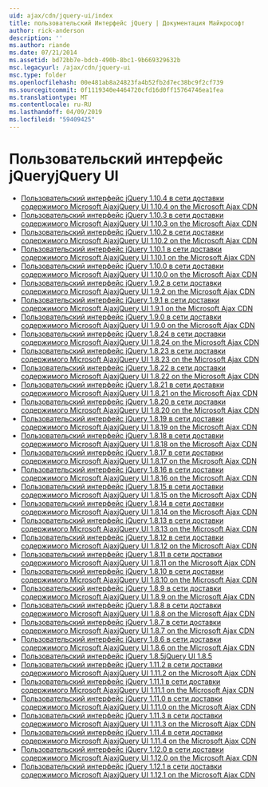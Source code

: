 ```yaml
---
uid: ajax/cdn/jquery-ui/index
title: пользовательский Интерфейс jQuery | Документация Майкрософт
author: rick-anderson
description: ''
ms.author: riande
ms.date: 07/21/2014
ms.assetid: bd72bb7e-bdcb-490b-8bc1-9b669329632b
msc.legacyurl: /ajax/cdn/jquery-ui
msc.type: folder
ms.openlocfilehash: 00e481ab8a24823fa4b52fb2d7ec38bc9f2cf739
ms.sourcegitcommit: 0f1119340e4464720cfd16d0ff15764746ea1fea
ms.translationtype: MT
ms.contentlocale: ru-RU
ms.lasthandoff: 04/09/2019
ms.locfileid: "59409425"
---
```

# <a name="jquery-ui"></a><span data-ttu-id="2509c-102">Пользовательский интерфейс jQuery</span><span class="sxs-lookup"><span data-stu-id="2509c-102">jQuery UI</span></span>

- [<span data-ttu-id="2509c-103">Пользовательский интерфейс jQuery 1.10.4 в сети доставки содержимого Microsoft Ajax</span><span class="sxs-lookup"><span data-stu-id="2509c-103">jQuery UI 1.10.4 on the Microsoft Ajax CDN</span></span>](cdnjqueryui1104.md)
- [<span data-ttu-id="2509c-104">Пользовательский интерфейс jQuery 1.10.3 в сети доставки содержимого Microsoft Ajax</span><span class="sxs-lookup"><span data-stu-id="2509c-104">jQuery UI 1.10.3 on the Microsoft Ajax CDN</span></span>](cdnjqueryui1103.md)
- [<span data-ttu-id="2509c-105">Пользовательский интерфейс jQuery 1.10.2 в сети доставки содержимого Microsoft Ajax</span><span class="sxs-lookup"><span data-stu-id="2509c-105">jQuery UI 1.10.2 on the Microsoft Ajax CDN</span></span>](cdnjqueryui1102.md)
- [<span data-ttu-id="2509c-106">Пользовательский интерфейс jQuery 1.10.1 в сети доставки содержимого Microsoft Ajax</span><span class="sxs-lookup"><span data-stu-id="2509c-106">jQuery UI 1.10.1 on the Microsoft Ajax CDN</span></span>](cdnjqueryui1101.md)
- [<span data-ttu-id="2509c-107">Пользовательский интерфейс jQuery 1.10.0 в сети доставки содержимого Microsoft Ajax</span><span class="sxs-lookup"><span data-stu-id="2509c-107">jQuery UI 1.10.0 on the Microsoft Ajax CDN</span></span>](cdnjqueryui1100.md)
- [<span data-ttu-id="2509c-108">Пользовательский интерфейс jQuery 1.9.2 в сети доставки содержимого Microsoft Ajax</span><span class="sxs-lookup"><span data-stu-id="2509c-108">jQuery UI 1.9.2 on the Microsoft Ajax CDN</span></span>](cdnjqueryui192.md)
- [<span data-ttu-id="2509c-109">Пользовательский интерфейс jQuery 1.9.1 в сети доставки содержимого Microsoft Ajax</span><span class="sxs-lookup"><span data-stu-id="2509c-109">jQuery UI 1.9.1 on the Microsoft Ajax CDN</span></span>](cdnjqueryui191.md)
- [<span data-ttu-id="2509c-110">Пользовательский интерфейс jQuery 1.9.0 в сети доставки содержимого Microsoft Ajax</span><span class="sxs-lookup"><span data-stu-id="2509c-110">jQuery UI 1.9.0 on the Microsoft Ajax CDN</span></span>](cdnjqueryui190.md)
- [<span data-ttu-id="2509c-111">Пользовательский интерфейс jQuery 1.8.24 в сети доставки содержимого Microsoft Ajax</span><span class="sxs-lookup"><span data-stu-id="2509c-111">jQuery UI 1.8.24 on the Microsoft Ajax CDN</span></span>](cdnjqueryui1824.md)
- [<span data-ttu-id="2509c-112">Пользовательский интерфейс jQuery 1.8.23 в сети доставки содержимого Microsoft Ajax</span><span class="sxs-lookup"><span data-stu-id="2509c-112">jQuery UI 1.8.23 on the Microsoft Ajax CDN</span></span>](cdnjqueryui1823.md)
- [<span data-ttu-id="2509c-113">Пользовательский интерфейс jQuery 1.8.22 в сети доставки содержимого Microsoft Ajax</span><span class="sxs-lookup"><span data-stu-id="2509c-113">jQuery UI 1.8.22 on the Microsoft Ajax CDN</span></span>](cdnjqueryui1822.md)
- [<span data-ttu-id="2509c-114">Пользовательский интерфейс jQuery 1.8.21 в сети доставки содержимого Microsoft Ajax</span><span class="sxs-lookup"><span data-stu-id="2509c-114">jQuery UI 1.8.21 on the Microsoft Ajax CDN</span></span>](cdnjqueryui1821.md)
- [<span data-ttu-id="2509c-115">Пользовательский интерфейс jQuery 1.8.20 в сети доставки содержимого Microsoft Ajax</span><span class="sxs-lookup"><span data-stu-id="2509c-115">jQuery UI 1.8.20 on the Microsoft Ajax CDN</span></span>](cdnjqueryui1820.md)
- [<span data-ttu-id="2509c-116">Пользовательский интерфейс jQuery 1.8.19 в сети доставки содержимого Microsoft Ajax</span><span class="sxs-lookup"><span data-stu-id="2509c-116">jQuery UI 1.8.19 on the Microsoft Ajax CDN</span></span>](cdnjqueryui1819.md)
- [<span data-ttu-id="2509c-117">Пользовательский интерфейс jQuery 1.8.18 в сети доставки содержимого Microsoft Ajax</span><span class="sxs-lookup"><span data-stu-id="2509c-117">jQuery UI 1.8.18 on the Microsoft Ajax CDN</span></span>](cdnjqueryui1818.md)
- [<span data-ttu-id="2509c-118">Пользовательский интерфейс jQuery 1.8.17 в сети доставки содержимого Microsoft Ajax</span><span class="sxs-lookup"><span data-stu-id="2509c-118">jQuery UI 1.8.17 on the Microsoft Ajax CDN</span></span>](cdnjqueryui1817.md)
- [<span data-ttu-id="2509c-119">Пользовательский интерфейс jQuery 1.8.16 в сети доставки содержимого Microsoft Ajax</span><span class="sxs-lookup"><span data-stu-id="2509c-119">jQuery UI 1.8.16 on the Microsoft Ajax CDN</span></span>](cdnjqueryui1816.md)
- [<span data-ttu-id="2509c-120">Пользовательский интерфейс jQuery 1.8.15 в сети доставки содержимого Microsoft Ajax</span><span class="sxs-lookup"><span data-stu-id="2509c-120">jQuery UI 1.8.15 on the Microsoft Ajax CDN</span></span>](cdnjqueryui1815.md)
- [<span data-ttu-id="2509c-121">Пользовательский интерфейс jQuery 1.8.14 в сети доставки содержимого Microsoft Ajax</span><span class="sxs-lookup"><span data-stu-id="2509c-121">jQuery UI 1.8.14 on the Microsoft Ajax CDN</span></span>](cdnjqueryui1814.md)
- [<span data-ttu-id="2509c-122">Пользовательский интерфейс jQuery 1.8.13 в сети доставки содержимого Microsoft Ajax</span><span class="sxs-lookup"><span data-stu-id="2509c-122">jQuery UI 1.8.13 on the Microsoft Ajax CDN</span></span>](cdnjqueryui1813.md)
- [<span data-ttu-id="2509c-123">Пользовательский интерфейс jQuery 1.8.12 в сети доставки содержимого Microsoft Ajax</span><span class="sxs-lookup"><span data-stu-id="2509c-123">jQuery UI 1.8.12 on the Microsoft Ajax CDN</span></span>](cdnjqueryui1812.md)
- [<span data-ttu-id="2509c-124">Пользовательский интерфейс jQuery 1.8.11 в сети доставки содержимого Microsoft Ajax</span><span class="sxs-lookup"><span data-stu-id="2509c-124">jQuery UI 1.8.11 on the Microsoft Ajax CDN</span></span>](cdnjqueryui1811.md)
- [<span data-ttu-id="2509c-125">Пользовательский интерфейс jQuery 1.8.10 в сети доставки содержимого Microsoft Ajax</span><span class="sxs-lookup"><span data-stu-id="2509c-125">jQuery UI 1.8.10 on the Microsoft Ajax CDN</span></span>](cdnjqueryui1910.md)
- [<span data-ttu-id="2509c-126">Пользовательский интерфейс jQuery 1.8.9 в сети доставки содержимого Microsoft Ajax</span><span class="sxs-lookup"><span data-stu-id="2509c-126">jQuery UI 1.8.9 on the Microsoft Ajax CDN</span></span>](cdnjqueryui189.md)
- [<span data-ttu-id="2509c-127">Пользовательский интерфейс jQuery 1.8.8 в сети доставки содержимого Microsoft Ajax</span><span class="sxs-lookup"><span data-stu-id="2509c-127">jQuery UI 1.8.8 on the Microsoft Ajax CDN</span></span>](cdnjqueryui188.md)
- [<span data-ttu-id="2509c-128">Пользовательский интерфейс jQuery 1.8.7 в сети доставки содержимого Microsoft Ajax</span><span class="sxs-lookup"><span data-stu-id="2509c-128">jQuery UI 1.8.7 on the Microsoft Ajax CDN</span></span>](cdnjqueryui187.md)
- [<span data-ttu-id="2509c-129">Пользовательский интерфейс jQuery 1.8.6 в сети доставки содержимого Microsoft Ajax</span><span class="sxs-lookup"><span data-stu-id="2509c-129">jQuery UI 1.8.6 on the Microsoft Ajax CDN</span></span>](cdnjqueryui186.md)
- [<span data-ttu-id="2509c-130">Пользовательский интерфейс jQuery 1.8.5</span><span class="sxs-lookup"><span data-stu-id="2509c-130">jQuery UI 1.8.5</span></span>](cdnjqueryui185.md)
- [<span data-ttu-id="2509c-131">Пользовательский интерфейс jQuery 1.11.2 в сети доставки содержимого Microsoft Ajax</span><span class="sxs-lookup"><span data-stu-id="2509c-131">jQuery UI 1.11.2 on the Microsoft Ajax CDN</span></span>](cdnjqueryui1112.md)
- [<span data-ttu-id="2509c-132">Пользовательский интерфейс jQuery 1.11.1 в сети доставки содержимого Microsoft Ajax</span><span class="sxs-lookup"><span data-stu-id="2509c-132">jQuery UI 1.11.1 on the Microsoft Ajax CDN</span></span>](cdnjqueryui1111.md)
- [<span data-ttu-id="2509c-133">Пользовательский интерфейс jQuery 1.11.0 в сети доставки содержимого Microsoft Ajax</span><span class="sxs-lookup"><span data-stu-id="2509c-133">jQuery UI 1.11.0 on the Microsoft Ajax CDN</span></span>](cdnjqueryui1110.md)
- [<span data-ttu-id="2509c-134">Пользовательский интерфейс jQuery 1.11.3 в сети доставки содержимого Microsoft Ajax</span><span class="sxs-lookup"><span data-stu-id="2509c-134">jQuery UI 1.11.3 on the Microsoft Ajax CDN</span></span>](cdnjqueryui1113.md)
- [<span data-ttu-id="2509c-135">Пользовательский интерфейс jQuery 1.11.4 в сети доставки содержимого Microsoft Ajax</span><span class="sxs-lookup"><span data-stu-id="2509c-135">jQuery UI 1.11.4 on the Microsoft Ajax CDN</span></span>](cdnjqueryui1114.md)
- [<span data-ttu-id="2509c-136">Пользовательский интерфейс jQuery 1.12.0 в сети доставки содержимого Microsoft Ajax</span><span class="sxs-lookup"><span data-stu-id="2509c-136">jQuery UI 1.12.0 on the Microsoft Ajax CDN</span></span>](cdnjqueryui1120.md)
- [<span data-ttu-id="2509c-137">Пользовательский интерфейс jQuery 1.12.1 в сети доставки содержимого Microsoft Ajax</span><span class="sxs-lookup"><span data-stu-id="2509c-137">jQuery UI 1.12.1 on the Microsoft Ajax CDN</span></span>](cdnjqueryui1121.md)
